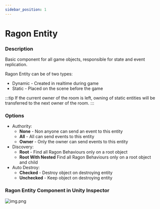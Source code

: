 ```yaml
---
sidebar_position: 1
---
```


# Ragon Entity

### Description 
Basic component for all game objects, responsible for state and event replication.

Ragon Entity can be of two types:
* Dynamic - Created in realtime during game
* Static - Placed on the scene before the game

:::tip
If the current owner of the room is left, owning of static entities will be transferred to the next owner of the room.
:::

### Options
- Authority:
  * **None** - Non anyone can send an event to this entity
  * **All** - All can send events to this entity
  * **Owner** - Only the owner can send events to this entity
- Discovery:
  * **Root** - Find all Ragon Behaviours only on a root object
  * **Root With Nested** Find all Ragon Behaviours only on a root object and child
- Auto Destroy:
  * **Checked** - Destroy object on destroying entity
  * **Unchecked** - Keep object on destroying entity

### Ragon Entity Component in Unity Inspector 
![img.png](/images/ragon-entity-overview.png)
